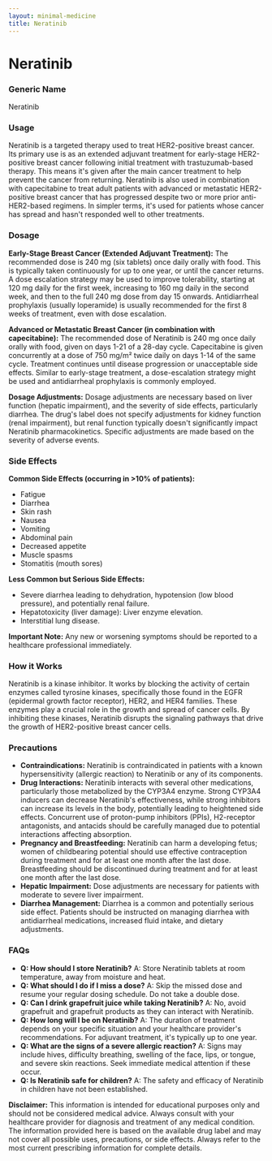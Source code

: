 ```yaml
---
layout: minimal-medicine
title: Neratinib
---
```


# Neratinib
### Generic Name
Neratinib

### Usage
Neratinib is a targeted therapy used to treat HER2-positive breast cancer.  Its primary use is as an extended adjuvant treatment for early-stage HER2-positive breast cancer following initial treatment with trastuzumab-based therapy. This means it's given after the main cancer treatment to help prevent the cancer from returning.  Neratinib is also used in combination with capecitabine to treat adult patients with advanced or metastatic HER2-positive breast cancer that has progressed despite two or more prior anti-HER2-based regimens.  In simpler terms, it's used for patients whose cancer has spread and hasn't responded well to other treatments.

### Dosage

**Early-Stage Breast Cancer (Extended Adjuvant Treatment):** The recommended dose is 240 mg (six tablets) once daily orally with food. This is typically taken continuously for up to one year, or until the cancer returns. A dose escalation strategy may be used to improve tolerability, starting at 120 mg daily for the first week, increasing to 160 mg daily in the second week, and then to the full 240 mg dose from day 15 onwards.  Antidiarrheal prophylaxis (usually loperamide) is usually recommended for the first 8 weeks of treatment, even with dose escalation.

**Advanced or Metastatic Breast Cancer (in combination with capecitabine):** The recommended dose of Neratinib is 240 mg once daily orally with food, given on days 1-21 of a 28-day cycle.  Capecitabine is given concurrently at a dose of 750 mg/m² twice daily on days 1-14 of the same cycle. Treatment continues until disease progression or unacceptable side effects.  Similar to early-stage treatment, a dose-escalation strategy might be used and antidiarrheal prophylaxis is commonly employed.


**Dosage Adjustments:**  Dosage adjustments are necessary based on liver function (hepatic impairment), and the severity of side effects, particularly diarrhea.  The drug's label does not specify adjustments for kidney function (renal impairment), but renal function typically doesn't significantly impact Neratinib pharmacokinetics. Specific adjustments are made based on the severity of adverse events.


### Side Effects

**Common Side Effects (occurring in >10% of patients):**

* Fatigue
* Diarrhea
* Skin rash
* Nausea
* Vomiting
* Abdominal pain
* Decreased appetite
* Muscle spasms
* Stomatitis (mouth sores)


**Less Common but Serious Side Effects:**

* Severe diarrhea leading to dehydration, hypotension (low blood pressure), and potentially renal failure.
* Hepatotoxicity (liver damage):  Liver enzyme elevation.
* Interstitial lung disease.

**Important Note:**  Any new or worsening symptoms should be reported to a healthcare professional immediately.

### How it Works

Neratinib is a kinase inhibitor. It works by blocking the activity of certain enzymes called tyrosine kinases, specifically those found in the EGFR (epidermal growth factor receptor), HER2, and HER4 families.  These enzymes play a crucial role in the growth and spread of cancer cells. By inhibiting these kinases, Neratinib disrupts the signaling pathways that drive the growth of HER2-positive breast cancer cells.


### Precautions

* **Contraindications:** Neratinib is contraindicated in patients with a known hypersensitivity (allergic reaction) to Neratinib or any of its components.
* **Drug Interactions:**  Neratinib interacts with several other medications, particularly those metabolized by the CYP3A4 enzyme. Strong CYP3A4 inducers can decrease Neratinib's effectiveness, while strong inhibitors can increase its levels in the body, potentially leading to heightened side effects. Concurrent use of proton-pump inhibitors (PPIs), H2-receptor antagonists, and antacids should be carefully managed due to potential interactions affecting absorption.
* **Pregnancy and Breastfeeding:** Neratinib can harm a developing fetus; women of childbearing potential should use effective contraception during treatment and for at least one month after the last dose.  Breastfeeding should be discontinued during treatment and for at least one month after the last dose.
* **Hepatic Impairment:** Dose adjustments are necessary for patients with moderate to severe liver impairment.
* **Diarrhea Management:**  Diarrhea is a common and potentially serious side effect.  Patients should be instructed on managing diarrhea with antidiarrheal medications, increased fluid intake, and dietary adjustments.

### FAQs

* **Q: How should I store Neratinib?** A: Store Neratinib tablets at room temperature, away from moisture and heat.
* **Q: What should I do if I miss a dose?** A: Skip the missed dose and resume your regular dosing schedule. Do not take a double dose.
* **Q: Can I drink grapefruit juice while taking Neratinib?** A: No, avoid grapefruit and grapefruit products as they can interact with Neratinib.
* **Q: How long will I be on Neratinib?** A: The duration of treatment depends on your specific situation and your healthcare provider's recommendations. For adjuvant treatment, it's typically up to one year.
* **Q: What are the signs of a severe allergic reaction?** A: Signs may include hives, difficulty breathing, swelling of the face, lips, or tongue, and severe skin reactions. Seek immediate medical attention if these occur.
* **Q:  Is Neratinib safe for children?** A: The safety and efficacy of Neratinib in children have not been established.


**Disclaimer:** This information is intended for educational purposes only and should not be considered medical advice. Always consult with your healthcare provider for diagnosis and treatment of any medical condition. The information provided here is based on the available drug label and may not cover all possible uses, precautions, or side effects.  Always refer to the most current prescribing information for complete details.
